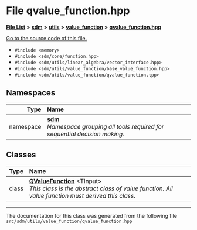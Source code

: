 
# File qvalue\_function.hpp

<link rel="stylesheet" href="https://cdnjs.cloudflare.com/ajax/libs/KaTeX/0.5.1/katex.min.css">
<link rel="stylesheet" href="https://cdn.jsdelivr.net/github-markdown-css/2.2.1/github-markdown.css"/>



[**File List**](files.md) **>** [**sdm**](dir_ae1b8d8c3d2627954ba53c22978558f0.md) **>** [**utils**](dir_d5f9b32a4b7e3085fe36bb5e85e812de.md) **>** [**value\_function**](dir_9190e49f25bb1396e1fb4a6f0beec9b4.md) **>** [**qvalue\_function.hpp**](qvalue__function_8hpp.md)

[Go to the source code of this file.](qvalue__function_8hpp_source.md)



* `#include <memory>`
* `#include <sdm/core/function.hpp>`
* `#include <sdm/utils/linear_algebra/vector_interface.hpp>`
* `#include <sdm/utils/value_function/base_value_function.hpp>`
* `#include <sdm/utils/value_function/qvalue_function.tpp>`









## Namespaces

| Type | Name |
| ---: | :--- |
| namespace | [**sdm**](namespacesdm.md) <br>_Namespace grouping all tools required for sequential decision making._  |

## Classes

| Type | Name |
| ---: | :--- |
| class | [**QValueFunction**](classsdm_1_1QValueFunction.md) &lt;TInput&gt;<br>_This class is the abstract class of value function. All value function must derived this class._  |














------------------------------
The documentation for this class was generated from the following file `src/sdm/utils/value_function/qvalue_function.hpp`